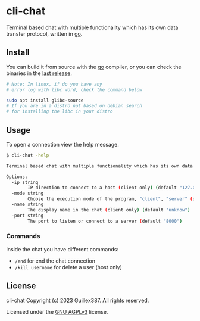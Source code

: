 # cli-chat

Terminal based chat with multiple functionality which has its own
data transfer protocol, written in [go](https://go.dev/).

## Install

You can build it from source with the [go](https://go.dev/) compiler,
or you can check the binaries in the [last release](https://github.com/Guillex387/cli-chat/releases/latest).

```sh
# Note: In linux, if do you have any
# error log with libc word, check the command below

sudo apt install glibc-source
# If you are in a distro not based on debian search
# for installing the libc in your distro
```

## Usage

To open a connection view the help message.

```sh
$ cli-chat -help

Terminal based chat with multiple functionality which has its own data transfer protocol.

Options:
  -ip string
    	IP direction to connect to a host (client only) (default "127.0.0.1")
  -mode string
    	Choose the execution mode of the program, "client", "server" (default "client")
  -name string
    	The display name in the chat (client only) (default "unknow")
  -port string
    	The port to listen or connect to a server (default "8000")
```

### Commands

Inside the chat you have different commands:

- `/end` for end the chat connection
- `/kill username` for delete a user (host only)

## License

cli-chat Copyright (c) 2023 Guillex387. All rights reserved.

Licensed under the [GNU AGPLv3](https://github.com/Guillex387/cli-chat/blob/master/LICENSE) license.
